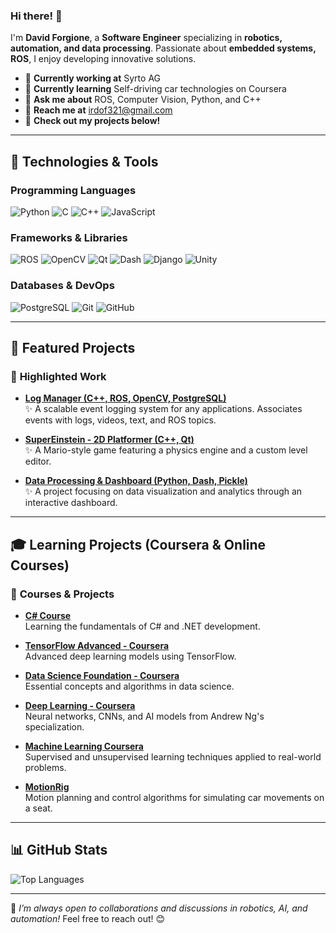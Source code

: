 ### Hi there! 👋

I'm **David Forgione**, a **Software Engineer** specializing in **robotics, automation, and data processing**. Passionate about **embedded systems, ROS**, I enjoy developing innovative solutions. 

- 🌟 **Currently working at** Syrto AG  
- 🌱 **Currently learning** Self-driving car technologies on Coursera  
- 💬 **Ask me about** ROS, Computer Vision, Python, and C++  
- 📧 **Reach me at** irdof321@gmail.com  
- 🚀 **Check out my projects below!**  

---

## 🫠 Technologies & Tools

### **Programming Languages**
![Python](https://img.shields.io/badge/-Python-3776AB?logo=Python&logoColor=white) 
![C](https://img.shields.io/badge/-C-A8B9CC?logo=C&logoColor=white) 
![C++](https://img.shields.io/badge/-C++-00599C?logo=C%2B%2B&logoColor=white) 
![JavaScript](https://img.shields.io/badge/-JavaScript-F7DF1E?logo=JavaScript&logoColor=black)

### **Frameworks & Libraries**
![ROS](https://img.shields.io/badge/-ROS-22314E?logo=ros&logoColor=white)
![OpenCV](https://img.shields.io/badge/-OpenCV-5C3EE8?logo=OpenCV&logoColor=white)
![Qt](https://img.shields.io/badge/-Qt-41CD52?logo=Qt&logoColor=white)
![Dash](https://img.shields.io/badge/-Dash-1E90FF?logo=plotly&logoColor=white)
![Django](https://img.shields.io/badge/-Django-092E20?logo=Django&logoColor=white)
![Unity](https://img.shields.io/badge/-Unity-000000?logo=Unity&logoColor=white)

### **Databases & DevOps**
![PostgreSQL](https://img.shields.io/badge/-PostgreSQL-336791?logo=PostgreSQL&logoColor=white)
![Git](https://img.shields.io/badge/-Git-F05032?logo=Git&logoColor=white)
![GitHub](https://img.shields.io/badge/-GitHub-181717?logo=GitHub&logoColor=white)

---

## 🚀 Featured Projects

### 🔗 **Highlighted Work**

- **[Log Manager (C++, ROS, OpenCV, PostgreSQL)](https://github.com/irdof321/logger-irdof)**  
  ✨ A scalable event logging system for any applications. Associates events with logs, videos, text, and ROS topics.
  
- **[SuperEinstein - 2D Platformer (C++, Qt)](https://github.com/irdof321/supereinstein)**  
  ✨ A Mario-style game featuring a physics engine and a custom level editor.
  
- **[Data Processing & Dashboard (Python, Dash, Pickle)](https://github.com/irdof321/Dash-database-manager)**  
  ✨ A project focusing on data visualization and analytics through an interactive dashboard.

---

## 🎓 Learning Projects (Coursera & Online Courses)

### 🔮 **Courses & Projects**

- **[C# Course](https://github.com/irdof321/csharp-course)**  
  Learning the fundamentals of C# and .NET development.

- **[TensorFlow Advanced - Coursera](https://github.com/irdof321/TensorFLowAdvanceCoursera)**  
  Advanced deep learning models using TensorFlow.

- **[Data Science Foundation - Coursera](https://github.com/irdof321/DataScienceFundation)**  
  Essential concepts and algorithms in data science.

- **[Deep Learning - Coursera](https://github.com/irdof321/deeplearning-coursera)**  
  Neural networks, CNNs, and AI models from Andrew Ng's specialization.

- **[Machine Learning Coursera](https://github.com/irdof321/machine-learning-course)**  
  Supervised and unsupervised learning techniques applied to real-world problems.

- **[MotionRig](https://github.com/irdof321/MotionRig)**  
  Motion planning and control algorithms for simulating car movements on a seat.

---

## 📊 GitHub Stats

![Top Languages](https://github-readme-stats.vercel.app/api/top-langs/?username=irdof321&layout=compact&theme=radical)

---

📌 *I’m always open to collaborations and discussions in robotics, AI, and automation!* Feel free to reach out! 😊
